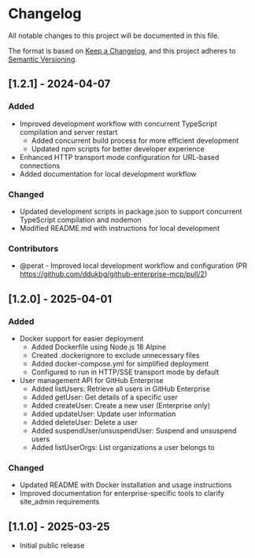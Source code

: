 # Changelog

All notable changes to this project will be documented in this file.

The format is based on [Keep a Changelog](https://keepachangelog.com/en/1.0.0/),
and this project adheres to [Semantic Versioning](https://semver.org/spec/v2.0.0.html).

## [1.2.1] - 2024-04-07

### Added

- Improved development workflow with concurrent TypeScript compilation and server restart
  - Added concurrent build process for more efficient development
  - Updated npm scripts for better developer experience
- Enhanced HTTP transport mode configuration for URL-based connections
- Added documentation for local development workflow

### Changed

- Updated development scripts in package.json to support concurrent TypeScript compilation and nodemon
- Modified README.md with instructions for local development

### Contributors

- @perat - Improved local development workflow and configuration (PR https://github.com/ddukbg/github-enterprise-mcp/pull/2)

## [1.2.0] - 2025-04-01

### Added

- Docker support for easier deployment
  - Added Dockerfile using Node.js 18 Alpine
  - Created .dockerignore to exclude unnecessary files
  - Added docker-compose.yml for simplified deployment
  - Configured to run in HTTP/SSE transport mode by default
- User management API for GitHub Enterprise
  - Added listUsers: Retrieve all users in GitHub Enterprise
  - Added getUser: Get details of a specific user
  - Added createUser: Create a new user (Enterprise only)
  - Added updateUser: Update user information
  - Added deleteUser: Delete a user
  - Added suspendUser/unsuspendUser: Suspend and unsuspend users
  - Added listUserOrgs: List organizations a user belongs to

### Changed

- Updated README with Docker installation and usage instructions
- Improved documentation for enterprise-specific tools to clarify site_admin requirements

## [1.1.0] - 2025-03-25

- Initial public release
